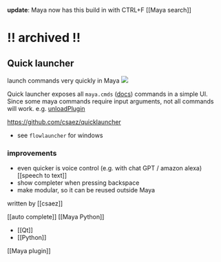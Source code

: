 **update**: Maya now has this build in with CTRL+F [[Maya search]]
# !! archived !!
## Quick launcher
launch commands very quickly in Maya
![](https://cloud.githubusercontent.com/assets/2292742/20506707/8b19023c-b034-11e6-8598-a480924f8740.gif)

Quick launcher exposes all `maya.cmds` ([docs](https://help.autodesk.com/view/MAYAUL/2023/ENU/?guid=GUID-55B63946-CDC9-42E5-9B6E-45EE45CFC7FC)) commands in a simple UI.
Since some maya commands require input arguments, not all commands will work. e.g. [unloadPlugin](https://download.autodesk.com/us/maya/2009help/commandspython/unloadPlugin.html)

https://github.com/csaez/quicklauncher

- see `flowlauncher` for windows
### improvements
- even quicker is voice control (e.g. with chat GPT / amazon alexa) [[speech to text]]
- show completer when pressing backspace
- make modular, so it can be reused outside Maya

written by [[csaez]]

[[auto complete]]
[[Maya Python]]
- [[Qt]]
- [[Python]]

[[Maya plugin]]